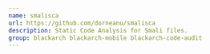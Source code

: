 ```yaml
---
name: smalisca
url: https://github.com/dorneanu/smalisca
description: Static Code Analysis for Smali files.
group: blackarch blackarch-mobile blackarch-code-audit
---
```

